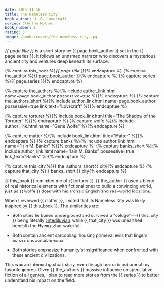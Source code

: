 ```yaml
---
date: 2024-11-16
title: The Nameless City
book_author: H. P. Lovecraft
series: Cthulhu Mythos
book_number: 1
rating: 3
image: /books/covers/the_nameless_city.jpg
---
```


<cite class="book-title">{{ page.title }}</cite> is a short story by <span
class="author-name">{{ page.book_author }}</span> set in the <span
class="book-series">{{ page.series }}</span>. It follows an unnamed narrator
who discovers a mysterious ancient city and ventures deep beneath its surface.

{% capture this_book %}<cite class="book-title">{{ page.title }}</cite>{% endcapture %}
{% capture the_author %}<span class="author-name">{{ page.book_author }}</span>{% endcapture %}
{% capture series %}<span class="book-series">{{ page.series }}</span>{% endcapture %}

{% capture the_authors %}{% include author_link.html name=page.book_author possessive=true %}{% endcapture %}
{% capture the_authors_short %}{% include author_link.html name=page.book_author possessive=true link_text="Lovecraft" %}{% endcapture %}

{% capture torturer %}{% include book_link.html title="The Shadow of the Torturer" %}{% endcapture %}
{% capture wolfe %}{% include author_link.html name="Gene Wolfe" %}{% endcapture %}

{% capture matter %}{% include book_link.html title="Matter" %}{% endcapture %}
{% capture banks %}{% include author_link.html name="Iain M. Banks" %}{% endcapture %}
{% capture banks_short %}{% include author_link.html name="Iain M. Banks" possessive=true link_text="Banks" %}{% endcapture %}

{% capture this_city %}{{ the_authors_short }} city{% endcapture %}
{% capture that_city %}{{ banks_short }} city{% endcapture %}

{{ this_book }} reminded me of {{ torturer }}. {{ the_author }} used a blend
of real historical elements with fictional ones to build a convincing world,
just as {{ wolfe }} does with his archaic English and real-world locations.

When I reviewed {{ matter }}, I noted that its Nameless City was likely
inspired by {{ this_book }}. The similarities are:

- Both cities lie buried underground and survived a "deluge"---{{ this_city }}
  being literally [antediluvian][antediluvian_wiki], while {{ that_city }} was
  unearthed beneath the Hyeng-zhar waterfall.

- Both contain ancient sarcophagi housing primeval evils that lingers across
  uncountable eons.

- Both stories emphasize humanity's insignificance when confronted with these 
  ancient civilizations.

[antediluvian_wiki]: https://en.wikipedia.org/wiki/Antediluvian

This was an interesting short story, even though horror is not one of my
favorite genres. Given {{ the_authors }} massive influence on speculative
fiction of all genres, I plan to read more stories from the {{ series }} to
better understand his impact on the field.
